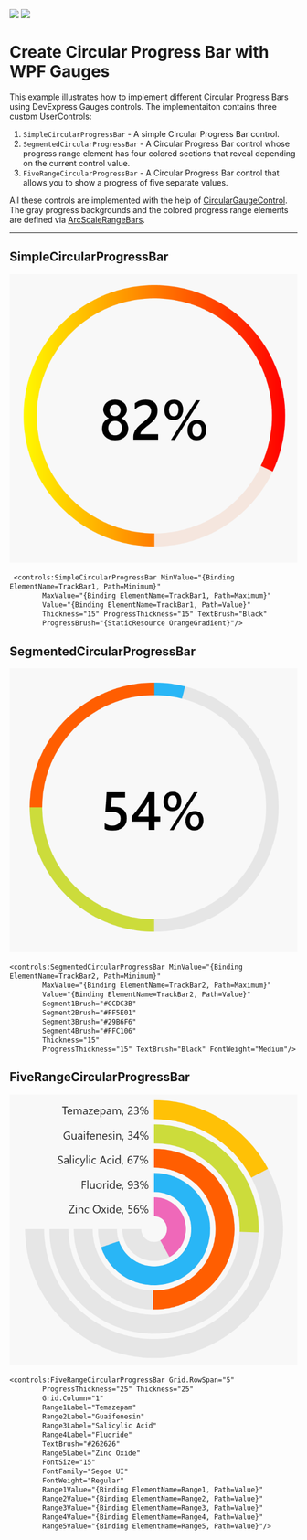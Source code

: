 <!-- default badges list -->
[![](https://img.shields.io/badge/Open_in_DevExpress_Support_Center-FF7200?style=flat-square&logo=DevExpress&logoColor=white)](https://supportcenter.devexpress.com/ticket/details/T1173963)
[![](https://img.shields.io/badge/📖_How_to_use_DevExpress_Examples-e9f6fc?style=flat-square)](https://docs.devexpress.com/GeneralInformation/403183)
<!-- default badges end -->
# Create Circular Progress Bar with WPF Gauges

This example illustrates how to implement different Circular Progress Bars using DevExpress Gauges controls. The implementaiton contains three custom UserControls: 

1. `SimpleCircularProgressBar` - A simple Circular Progress Bar control.
2. `SegmentedCircularProgressBar` - A Circular Progress Bar control whose progress range element has four colored sections that reveal depending on the current control value.
3. `FiveRangeCircularProgressBar` - A Circular Progress Bar control that allows you to show a progress of five separate values. 

All these controls are implemented with the help of [CircularGaugeControl](https://docs.devexpress.com/WPF/DevExpress.Xpf.Gauges.CircularGaugeControl). The gray progress backgrounds and the colored progress range elements are defined via [ArcScaleRangeBars](https://docs.devexpress.com/WPF/DevExpress.Xpf.Gauges.ArcScaleRangeBar). 


----

## SimpleCircularProgressBar

![Image](/images/SimpleCircularProgressBar.png)

```xaml
 <controls:SimpleCircularProgressBar MinValue="{Binding ElementName=TrackBar1, Path=Minimum}"
        MaxValue="{Binding ElementName=TrackBar1, Path=Maximum}"
        Value="{Binding ElementName=TrackBar1, Path=Value}"
        Thickness="15" ProgressThickness="15" TextBrush="Black"
        ProgressBrush="{StaticResource OrangeGradient}"/>
```

## SegmentedCircularProgressBar

![Image](/images/SegmentedCircularProgressBar.png)

```xaml
<controls:SegmentedCircularProgressBar MinValue="{Binding ElementName=TrackBar2, Path=Minimum}"
        MaxValue="{Binding ElementName=TrackBar2, Path=Maximum}"
        Value="{Binding ElementName=TrackBar2, Path=Value}"
        Segment1Brush="#CCDC3B"
        Segment2Brush="#FF5E01"
        Segment3Brush="#29B6F6"
        Segment4Brush="#FFC106"
        Thickness="15"
        ProgressThickness="15" TextBrush="Black" FontWeight="Medium"/>
```


## FiveRangeCircularProgressBar

![Image](/images/FiveRangeCircularProgressBar.png)

```xaml
<controls:FiveRangeCircularProgressBar Grid.RowSpan="5"
        ProgressThickness="25" Thickness="25"
        Grid.Column="1"
        Range1Label="Temazepam"
        Range2Label="Guaifenesin"
        Range3Label="Salicylic Acid"
        Range4Label="Fluoride"
        TextBrush="#262626"
        Range5Label="Zinc Oxide"
        FontSize="15"
        FontFamily="Segoe UI"
        FontWeight="Regular"
        Range1Value="{Binding ElementName=Range1, Path=Value}"
        Range2Value="{Binding ElementName=Range2, Path=Value}"
        Range3Value="{Binding ElementName=Range3, Path=Value}"
        Range4Value="{Binding ElementName=Range4, Path=Value}"
        Range5Value="{Binding ElementName=Range5, Path=Value}"/>
```
